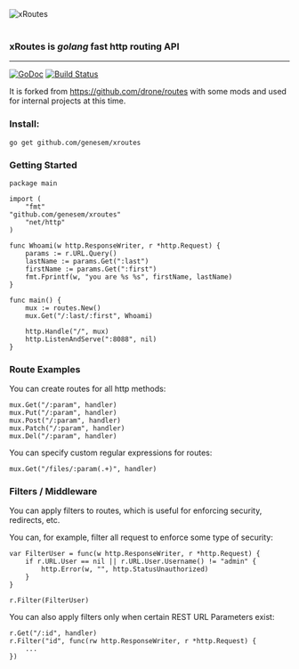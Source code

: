 
<img src="https://genesem.github.io/logo/xroutes.png" alt="xRoutes" title="xRoutes - go lang http api" align="center"/>
<br/><br/>

### xRoutes is *golang* fast http routing API
------------------------------------------------

[![GoDoc](https://godoc.org/github.com/genesem/xroutes?status.png)](https://godoc.org/github.com/genesem/xroutes) [![Build Status](https://travis-ci.org/genesem/xroutes.svg?branch=master)](https://travis-ci.org/genesem/xroutes)


It is forked from <https://github.com/drone/routes> with some mods
and used for internal projects at this time.

### Install:

    go get github.com/genesem/xroutes

### Getting Started

    package main

    import (
        "fmt"
	"github.com/genesem/xroutes"
        "net/http"
    )

    func Whoami(w http.ResponseWriter, r *http.Request) {
        params := r.URL.Query()
        lastName := params.Get(":last")
        firstName := params.Get(":first")
        fmt.Fprintf(w, "you are %s %s", firstName, lastName)
    }

    func main() {
        mux := routes.New()
        mux.Get("/:last/:first", Whoami)

        http.Handle("/", mux)
        http.ListenAndServe(":8088", nil)
    }


### Route Examples

You can create routes for all http methods:

    mux.Get("/:param", handler)
    mux.Put("/:param", handler)
    mux.Post("/:param", handler)
    mux.Patch("/:param", handler)
    mux.Del("/:param", handler)

You can specify custom regular expressions for routes:

    mux.Get("/files/:param(.+)", handler)


### Filters / Middleware
You can apply filters to routes, which is useful for enforcing security,
redirects, etc.

You can, for example, filter all request to enforce some type of security:

    var FilterUser = func(w http.ResponseWriter, r *http.Request) {
    	if r.URL.User == nil || r.URL.User.Username() != "admin" {
    		http.Error(w, "", http.StatusUnauthorized)
    	}
    }

    r.Filter(FilterUser)

You can also apply filters only when certain REST URL Parameters exist:

    r.Get("/:id", handler)
    r.Filter("id", func(rw http.ResponseWriter, r *http.Request) {
		...
	})
